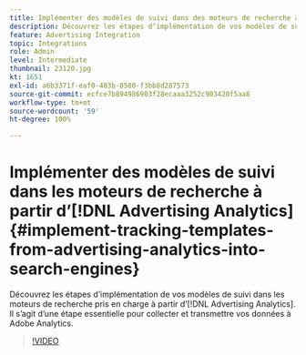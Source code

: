 ```yaml
---
title: Implémenter des modèles de suivi dans des moteurs de recherche à partir d’Advertising Analytics
description: Découvrez les étapes d’implémentation de vos modèles de suivi dans les moteurs de recherche pris en charge à partir d’Advertising Analytics.
feature: Advertising Integration
topic: Integrations
role: Admin
level: Intermediate
thumbnail: 23120.jpg
kt: 1651
exl-id: a6b3371f-eaf0-483b-8580-f3bb8d287573
source-git-commit: ecfce7b894986903f28ecaaa3252c903420f5aa8
workflow-type: tm+mt
source-wordcount: '59'
ht-degree: 100%

---
```


# Implémenter des modèles de suivi dans les moteurs de recherche à partir d’[!DNL Advertising Analytics] {#implement-tracking-templates-from-advertising-analytics-into-search-engines}

Découvrez les étapes d’implémentation de vos modèles de suivi dans les moteurs de recherche pris en charge à partir d’[!DNL Advertising Analytics]. Il s’agit d’une étape essentielle pour collecter et transmettre vos données à Adobe Analytics.

>[!VIDEO](https://video.tv.adobe.com/v/39105/?quality=12&learn=on&captions=fre_fr)

